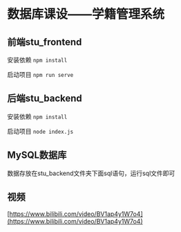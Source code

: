 # 数据库课设——学籍管理系统

## 前端stu_frontend
安装依赖
`npm install`

启动项目
`npm run serve`

## 后端stu_backend
安装依赖
`npm install`

启动项目
`node index.js`

## MySQL数据库
数据存放在stu_backend文件夹下面sql语句，运行sql文件即可

## 视频
[https://www.bilibili.com/video/BV1ap4y1W7o4](https://www.bilibili.com/video/BV1ap4y1W7o4)

